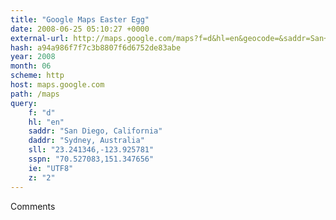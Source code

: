 ```yaml
---
title: "Google Maps Easter Egg"
date: 2008-06-25 05:10:27 +0000
external-url: http://maps.google.com/maps?f=d&hl=en&geocode=&saddr=San+Diego,+California&daddr=Sydney,+Australia&sll=23.241346,-123.925781&sspn=70.527083,151.347656&ie=UTF8&z=2
hash: a94a986f7f7c3b8807f6d6752de83abe
year: 2008
month: 06
scheme: http
host: maps.google.com
path: /maps
query:
    f: "d"
    hl: "en"
    saddr: "San Diego, California"
    daddr: "Sydney, Australia"
    sll: "23.241346,-123.925781"
    sspn: "70.527083,151.347656"
    ie: "UTF8"
    z: "2"
---
```


Comments

